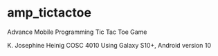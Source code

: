 # amp_tictactoe
Advance Mobile Programming Tic Tac Toe Game

K. Josephine Heinig
COSC 4010
Using Galaxy S10+, Android version 10
